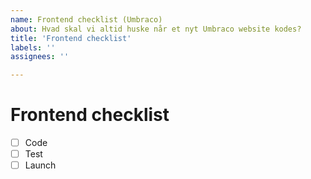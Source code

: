 ```yaml
---
name: Frontend checklist (Umbraco)
about: Hvad skal vi altid huske når et nyt Umbraco website kodes?
title: 'Frontend checklist'
labels: ''
assignees: ''

---
```


# Frontend checklist
- [ ] Code
- [ ] Test
- [ ] Launch